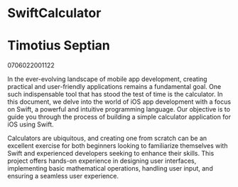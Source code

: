 # SwiftCalculator

# Timotius Septian 
0706022001122

In the ever-evolving landscape of mobile app development, creating practical and user-friendly applications remains a fundamental goal. One such indispensable tool that has stood the test of time is the calculator. In this document, we delve into the world of iOS app development with a focus on Swift, a powerful and intuitive programming language. Our objective is to guide you through the process of building a simple calculator application for iOS using Swift.

Calculators are ubiquitous, and creating one from scratch can be an excellent exercise for both beginners looking to familiarize themselves with Swift and experienced developers seeking to enhance their skills. This project offers hands-on experience in designing user interfaces, implementing basic mathematical operations, handling user input, and ensuring a seamless user experience.
